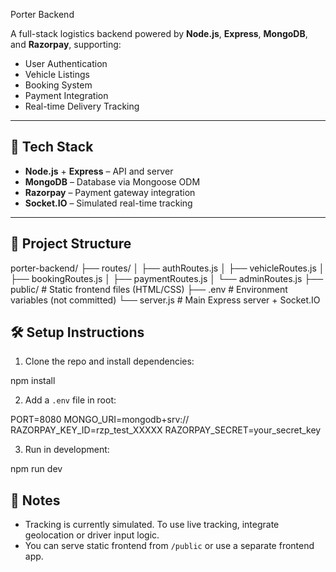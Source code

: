 Porter Backend

A full-stack logistics backend powered by **Node.js**, **Express**, **MongoDB**, and **Razorpay**, supporting:

* User Authentication
* Vehicle Listings
* Booking System
* Payment Integration
* Real-time Delivery Tracking

---

## 🚀 Tech Stack

* **Node.js** + **Express** – API and server
* **MongoDB** – Database via Mongoose ODM
* **Razorpay** – Payment gateway integration
* **Socket.IO** – Simulated real-time tracking

---

## 📁 Project Structure

porter-backend/
├── routes/
│   ├── authRoutes.js
│   ├── vehicleRoutes.js
│   ├── bookingRoutes.js
│   ├── paymentRoutes.js
│   └── adminRoutes.js
├── public/           # Static frontend files (HTML/CSS)
├── .env              # Environment variables (not committed)
└── server.js         # Main Express server + Socket.IO


## 🛠 Setup Instructions

1. Clone the repo and install dependencies:


npm install

2. Add a `.env` file in root:

PORT=8080
MONGO_URI=mongodb+srv://<your-mongo-uri>
RAZORPAY_KEY_ID=rzp_test_XXXXX
RAZORPAY_SECRET=your_secret_key

3. Run in development:


npm run dev

## 📌 Notes

* Tracking is currently simulated. To use live tracking, integrate geolocation or driver input logic.
* You can serve static frontend from `/public` or use a separate frontend app.
